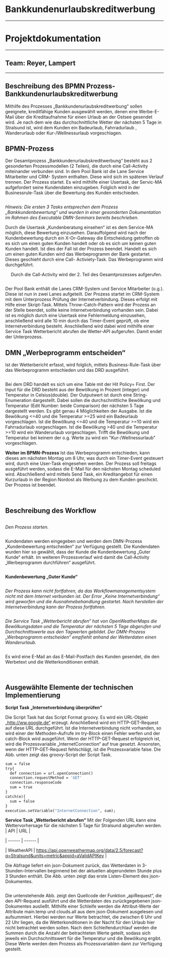 # Bankkundenurlaubskreditwerbung
_________________________________


# Projektdokumentation
_________________________________


## Team: Reyer, Lampert

_________________________________

## Beschreibung des BPMN Prozess- Bankkundenurlaubskreditwerbung

Mithilfe des Prozesses „Bankkundenurlaubskreditwerbung“ sollen geeignete, kreditfähige Kunden ausgewählt werden, denen eine Werbe-E-Mail über die Kreditaufnahme für einen Urlaub an der Ostsee gesendet wird. Je nach dem wie das durchschnittliche Wetter der nächsten 5 Tage in Stralsund ist, wird dem Kunden ein Badeurlaub, Fahrradurlaub , Wanderurlaub oder Kur-/Wellnessurlaub vorgeschlagen.

## BPMN-Prozess
Der Gesamtprozess „Bankkundenurlaubskreditwerbung“ besteht aus 2 gesonderten Prozessmodellen (2 Teilen), die durch eine Call-Activity miteinander verbunden sind.
In dem Pool Bank ist die Lane Service Mitarbeiter und CRM- System enthalten. Diese wird sich im späteren Verlauf trennen.
Der Prozess startet. Es wird mithilfe einer Usertask, der Servic-MA aufgefordert seine Kundendaten einzugeben.
Folglich wird in der Businessrule-Task über die Bewertung des Kunden entschieden.

<a href='https://svgshare.com/i/DKt.svg' ><img src='https://svgshare.com/i/DKt.svg' title='' /></a>

_Hinweis: Die ersten 3 Tasks entsprechen dem Prozess „Bankkundenbewertung“ und wurden in einer gesonderten Dokumentation im Rahmen des Executable DMN-Seminars bereits beschrieben._

Durch die Usertask „Kundenberatung einsehen“ ist es dem Service-MA möglich, diese Bewertung einzusehen. Darauffolgend wird nach der Kundenbewertung durch ein X-Or-Gateway die Entscheidung getroffen ob es sich um einen guten Kunden handelt oder ob es sich um keinen guten Kunden handelt. Ist dies der Fall ist der Prozess beendet. Handelt es sich um einen guten Kunden wird das Werbeprogramm der Bank gestartet. Dieses geschieht durch eine Call- Activiety-Task. Das Werbeprogramm wird durchgeführt.

 
Durch die Call-Activity wird der 2. Teil des Gesamtprozesses aufgerufen.

<a href='https://svgshare.com/i/DL2.svg' ><img src='https://svgshare.com/i/DL2.svg' title='' /></a>

Der Pool Bank enthält die Lanes CRM-System und Service Mitarbeiter (o.g.). Diese ist nun in zwei Lanes aufgeteilt.
Der Prozess startet im CRM-System mit dem Unterprozess Prüfung der Internetverbindung. Dieses erfolgt mit Hilfe einer Skript-Task. Mittels Throw-Catch-Pattern wird der Prozess an der Stelle beendet, sollte keine Internetverbindung vorhanden sein.
Dabei ist es möglich durch eine Usertask eine Fehlermeldung einzusehen, anschließend wird alle 10 min durch das Timer-Event geprüft, ob eine Internetverbindung besteht. Anschließend wird dabei wird mithilfe einer Service Task Wetterbericht abrufen die Wetter-API aufgerufen. Damit endet der Unterprozess.

## DMN „Werbeprogramm entscheiden“
Ist der Wetterbericht erfasst, wird folglich, mittels Business-Rule-Task über das Werbeprogramm entschieden und das DRD ausgeführt.

<a href='https://s4.aconvert.com/convert/p3r68-cdx67/cboel-xsixr.svg' ><img src='https://s4.aconvert.com/convert/p3r68-cdx67/cboel-xsixr.svg' title='' /></a>

Bei dem DRD handelt es sich um eine Table mit der Hit Policy= First. Der Input für die DRD besteht aus der Bewölkung in Prozent (integer) und Temperatur in Celsius(double). Der Outputwert ist durch eine String-Enumeration dargestellt.
Dabei sollen die durchschnittliche Bewölkung und Temperatur (Edit Number: beide Comparison) der nächsten 5 Tage dargestellt werden.
Es gibt genau 4 Möglichkeiten der Ausgabe. Ist die Bewölkung <=40 und die Temperatur >=25 wird ein Badeurlaub vorgeschlagen.
Ist die Bewölkung <=40 und die Temperatur >=10 wird ein Fahrradurlaub vorgeschlagen.
Ist die Bewölkung >40 und die Temperatur >=10 wird ein Wanderurlaub vorgeschlagen.
Trifft die Bewölkung und Temperatur bei keinem der o.g. Werte zu wird ein "Kur-/Wellnessurlaub" vorgeschlagen.

**Weiter im BPMN-Prozess**
Ist das Werbeprogramm entschieden, kann dieses am nächsten Montag um 8 Uhr, was durch ein Timer-Event gesteuert wird, durch eine User-Task eingesehen werden. Der Prozess soll freitags ausgeführt werden, sodass die E-Mail für den nächsten Montag scheduled wird. Abschließend wird mittels Send Task, ein Kreditangebot für einen Kurzurlaub in der Region Nordost als Werbung zu dem Kunden geschickt. Der Prozess ist beendet.



 
## Beschreibung des Workflow

<a href='https://s4.aconvert.com/convert/p3r68-cdx67/cb6q4-5nk7w.svg' ><img src='https://s4.aconvert.com/convert/p3r68-cdx67/cb6q4-5nk7w.svg' title='' /></a>

*Den Prozess starten.*

<a href='https://s4.aconvert.com/convert/p3r68-cdx67/cbkv6-4rz7z.svg' ><img src='hhttps://s4.aconvert.com/convert/p3r68-cdx67/cbkv6-4rz7z.svg' title='' /></a>

Kundendaten werden eingegeben und werden dem DMN-Prozess „Kundenbewertung entscheiden“ zur Verfügung gestellt.
Die Kundendaten wurden hier so gewählt, dass der Kunde die Kundenbewertung „Guter Kunde“ erhält. Im weiteren Prozessverlauf wird damit die Call-Activity „Werbeprogramm durchführen“ ausgeführt.

<a href='https://s4.aconvert.com/convert/p3r68-cdx67/cb9mv-chmga.svg' ><img src='https://s4.aconvert.com/convert/p3r68-cdx67/cb9mv-chmga.svg' title='' /></a>

**Kundenbewertung „Guter Kunde“**


<a href='https://s4.aconvert.com/convert/p3r68-cdx67/cbppf-0815b.svg' ><img src='https://s4.aconvert.com/convert/p3r68-cdx67/cbppf-0815b.svg' title='' /></a>
 
*Der Prozess kann nicht fortfahren, da das Workflowmanagementsystem nicht mit dem Internet verbunden ist. Der Error „Keine Internetverbindung“ wird geworfen und die Ausnahmebehandlung gestartet. Nach herstellen der Internetverbindung kann der Prozess fortfahren.*

<a href='https://s4.aconvert.com/convert/p3r68-cdx67/cb8mp-s58l1.svg' ><img src='https://s4.aconvert.com/convert/p3r68-cdx67/cb8mp-s58l1.svg' title='' /></a>

*Die Service Task „Wetterbericht abrufen“ hat von OpenWeatherMaps die Bewölkungsdaten und die Temperatur der nächsten 5 Tage abgerufen und Durchschnittswerte aus den Tagwerten gebildet. Der DMN-Prozess „Werbeprogramm entscheiden“ empfiehlt anhand der Wetterdaten einen Wanderurlaub.*

<a href='https://s4.aconvert.com/convert/p3r68-cdx67/cbklb-z8gpi.svg' ><img src='hhttps://s4.aconvert.com/convert/p3r68-cdx67/cbklb-z8gpi.svg' title='' /></a>

 
 Es wird eine E-Mail an das E-Mail-Postfach des Kunden gesendet, die den Werbetext und die Wetterkonditionen enthält.
 
 
 
 
## Ausgewählte Elemente der technischen Implementierung

**Script Task „Internetverbindung überprüfen“**

Die Script Task hat das Script Format groovy. Es wird ein URL-Objekt „http://ww.google.de“ erzeugt. 
Anschließend wird ein HTTP-GET-Request auf diese URL durchgeführt. Ist die Internetverbindung nicht vorhanden, so wird einer der Methoden-Aufrufe im try-Block einen Fehler werfen und der catch-Block wird ausgeführt. 
Wenn der HTTP-GET-Request erfolgreich ist, wird die Prozessvariable „InternetConnection“ auf true gesetzt.
Ansonsten, wenn der HTTP-GET-Request fehlschlägt, ist die Prozessvariable false. Die Abb. unten zeigt das groovy-Script der Script Task.
```def url = new URL('http://www.google.de/')
sum = false
try{
  def connection = url.openConnection()
  connection.requestMethod = 'GET'
  connection.responseCode
  sum = true
}
catch(e){
  sum = false
}
execution.setVariable("InternetConnection", sum);
```

**Service Task „Wetterbericht abrufen“**
Mit der Folgenden URL kann eine Wettervorhersage für die nächsten 5 Tage für Stralsund abgerufen werden.
| API | URL |

| ------ | ------ |

| WeatherAPI | https://api.openweathermap.org/data/2.5/forecast?q=Stralsund&units=metric&appid=aValidAPIKey |


Die Abfrage liefert ein json-Dokument zurück, das Wetterdaten in 3-Stunden-Intervallen beginnend bei der aktuellen abgerundeten Stunde plus 3 Stunden enthält. Die Abb. unten zeigt das erste Listen-Element des json-Dokumentes.




<a href='https://s4.aconvert.com/convert/p3r68-cdx67/cbj1x-vhzds.svg' ><img src='https://s4.aconvert.com/convert/p3r68-cdx67/cbj1x-vhzds.svg' title='' /></a>

 

Die untenstehende Abb. zeigt den Quellcode der Funktion „apiRequest“, die den API-Request ausführt und die Wetterdaten des zurückgegebenen json-Dokumentes ausließt.
Mithilfe einer Schleife werden die Attribut-Werte der Attribute main.temp und clouds.all aus dem json-Dokument ausgelesen und aufsummiert. Hierbei werden nur Werte betrachtet, die zwischen 6 Uhr und 22 Uhr liegen, da die Wetterkonditionen in der Nacht für den Urlaub hier nicht betrachtet werden sollen. Nach dem Schleifendurchlauf werden die Summen durch die Anzahl der betrachteten Werte geteilt, sodass sich jeweils ein Durchschnittswert für die Temperatur und die Bewölkung ergibt. Diese Werte werden dem Prozess als Prozessvariablen dann zur Verfügung gestellt.



<a href='https://s4.aconvert.com/convert/p3r68-cdx67/cboic-csjfz.svg' ><img src='https://s4.aconvert.com/convert/p3r68-cdx67/cboic-csjfz.svg' title='' /></a>



